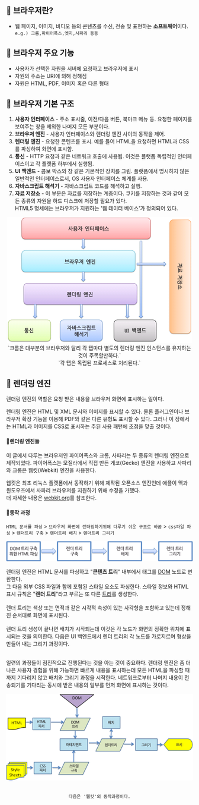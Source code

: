 ## 📒 브라우저란?
* 웹 페이지, 이미지, 비디오 등의 콘텐츠를 수신, 전송 및 표현하는 **소프트웨어**이다.<br>
`e.g.) 크롬,파이어폭스,엣지,사파리 등등`
## 📕 브라우저 주요 기능
* 사용자가 선택한 자원을 서버에 요청하고 브라우저에 표시
* 자원의 주소는 URI에 의해 정해짐
* 자원은 HTML, PDF, 이미지 혹은 다른 형태
## 📗 브라우저 기본 구조
1. **사용자 인터페이스** - 주소 표시줄, 이전/다음 버튼, 북마크 메뉴 등. 요청한 페이지를 보여주는 창을 제외한 나머지 모든 부분이다.
3. **브라우저 엔진** - 사용자 인터페이스와 렌더링 엔진 사이의 동작을 제어.
4. **렌더링 엔진** - 요청한 콘텐츠를 표시. 예를 들어 HTML을 요청하면 HTML과 CSS를 파싱하여 화면에 표시함.
5. **통신** - HTTP 요청과 같은 네트워크 호출에 사용됨. 이것은 플랫폼 독립적인 인터페이스이고 각 플랫폼 하부에서 실행됨.
6. **UI 백엔드** - 콤보 박스와 창 같은 기본적인 장치를 그림. 플랫폼에서 명시하지 않은 일반적인 인터페이스로서, OS 사용자 인터페이스 체계를 사용.
7. **자바스크립트 해석기** - 자바스크립트 코드를 해석하고 실행.
8. **자료 저장소** - 이 부분은 자료를 저장하는 계층이다. 쿠키를 저장하는 것과 같이 모든 종류의 자원을 하드 디스크에 저장할 필요가 있다.<br>
  HTML5 명세에는 브라우저가 지원하는 '웹 데이터 베이스'가 정의되어 있다.
<div align="center">
  <img src="./img/Browser.png"><br>
  `크롬은 대부분의 브라우저와 달리 각 탭마다 별도의 렌더링 엔진 인스턴스를 유지하는 것이 주목할만하다.`<br>
  `각 탭은 독립된 프로세스로 처리된다.`
</div>

## 📘 렌더링 엔진
렌더링 엔진의 역할은 요청 받은 내용을 브라우저 화면에 표시하는 일이다.

렌더링 엔진은 HTML 및 XML 문서와 이미지를 표시할 수 있다. 물론 플러그인이나 브라우저 확장 기능을 이용해 PDF와 같은 다른 유형도 표시할 수 있다. 그러나 이 장에서는 HTML과 이미지를 CSS로 표시하는 주된 사용 패턴에 초점을 맞출 것이다.
#### 📍렌더링 엔진들
이 글에서 다루는 브라우저인 파이어폭스와 크롬, 사파리는 두 종류의 렌더링 엔진으로 제작되었다. 파이어폭스는 모질라에서 직접 만든 게코(Gecko) 엔진을 사용하고 사파리와 크롬은 웹킷(Webkit) 엔진을 사용한다.

웹킷은 최초 리눅스 플랫폼에서 동작하기 위해 제작된 오픈소스 엔진인데 애플이 맥과 윈도우즈에서 사파리 브라우저를 지원하기 위해 수정을 가했다.<br> 더 자세한 내용은 [webkit.org](www.webkit.org)를 참조한다.
#### 📍동작 과정
`HTML 문서를 파싱` > `브라우저 화면에 랜더링하기위해 다루기 쉬운 구조로 바꿈` > `css파일 파싱` > `렌더트리 구축` > `렌더트리 배치` > `렌더트리 그리기`<br>
<div align="center">
  <img src="./img/Dom_process.png">
</div>

렌더링 엔진은 HTML 문서를 파싱하고 "**콘텐츠 트리**" 내부에서 태그를 [DOM](https://developer.mozilla.org/ko/docs/Web/API/Document_Object_Model/Introduction) 노드로 변환한다.<br>
그 다음 외부 CSS 파일과 함께 포함된 스타일 요소도 파싱한다. 스타일 정보와 HTML 표시 규칙은 "**렌더 트리**"라고 부르는 또 다른 [트리](../../ETC/ETC.md#트리(Tree)란?)를 생성한다.<br><br>
렌더 트리는 색상 또는 면적과 같은 시각적 속성이 있는 사각형을 포함하고 있는데 정해진 순서대로 화면에 표시된다.<br><br>
렌더 트리 생성이 끝나면 배치가 시작되는데 이것은 각 노드가 화면의 정확한 위치에 표시되는 것을 의미한다. 다음은 UI 백엔드에서 렌더 트리의 각 노드를 가로지르며 형상을 만들어 내는 그리기 과정이다.<br><br>

일련의 과정들이 점진적으로 진행된다는 것을 아는 것이 중요하다. 렌더링 엔진은 좀 더 나은 사용자 경험을 위해 가능하면 빠르게 내용을 표시하는데 모든 HTML을 파싱할 때까지 기다리지 않고 배치와 그리기 과정을 시작한다. 네트워크로부터 나머지 내용이 전송되기를 기다리는 동시에 받은 내용의 일부를 먼저 화면에 표시하는 것이다.<br>

<div align="center">
  <img src="./img/Webkit_process.png">

  <br>`다음은 '웹킷'의 동작과정이다.`
</div>
